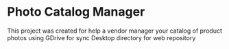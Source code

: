 # Photo Catalog Manager

This project was created for help a vendor manager your catalog of product photos using GDrive for sync Desktop directory for web repository
